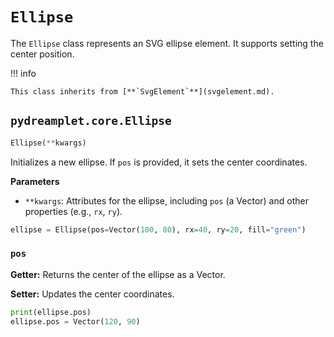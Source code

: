 # `Ellipse`

The `Ellipse` class represents an SVG ellipse element. It supports setting the center position.

!!! info

    This class inherits from [**`SvgElement`**](svgelement.md).

## <span class=class></span>`pydreamplet.core.Ellipse`

```py
Ellipse(**kwargs)
```

Initializes a new ellipse. If `pos` is provided, it sets the center coordinates.

<span class="param">**Parameters**</span>

- `**kwargs`: Attributes for the ellipse, including `pos` (a Vector) and other properties (e.g., `rx`, `ry`).

```py
ellipse = Ellipse(pos=Vector(100, 80), rx=40, ry=20, fill="green")
```

### <span class="prop"></span>`pos`

**Getter:** Returns the center of the ellipse as a Vector.

**Setter:** Updates the center coordinates.

```py
print(ellipse.pos)
ellipse.pos = Vector(120, 90)
```
